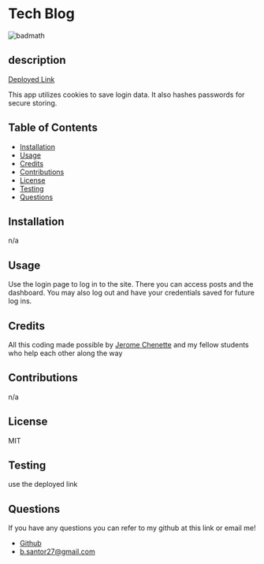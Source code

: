 # Tech Blog
![badmath](https://img.shields.io/badge/license-MIT-blue)
## description
[Deployed Link](https://lit-sands-00559.herokuapp.com/)

This app utilizes cookies to save login data. It also hashes passwords for secure storing. 
## Table of Contents 
 * [Installation](#installation)
* [Usage](#usage)
* [Credits](#credits)
* [Contributions](#contribution)
* [License](#license)
* [Testing](#Testing)
* [Questions](#questions)

## Installation 
 n/a
## Usage 
 Use the login page to log in to the site. There you can access posts and the dashboard. You may also log out and have your credentials saved for future log ins.
## Credits 
 All this coding made possible by [Jerome Chenette](https://github.com/jeromechenette) and my fellow students who help each other along the way
## Contributions 
 n/a
## License 
 MIT
## Testing 
 use the deployed link
## Questions 
 If you have any questions you can refer to my github at this link or email me! 
 * [Github](github.com/BrettSantor) 
* b.santor27@gmail.com